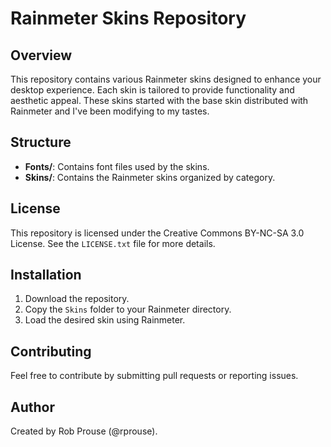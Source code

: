 # Rainmeter Skins Repository

## Overview

This repository contains various Rainmeter skins designed to enhance your desktop experience. Each skin is tailored to provide functionality and aesthetic appeal. These skins started with the base skin distributed with Rainmeter and I've been modifying to my tastes.

## Structure

- **Fonts/**: Contains font files used by the skins.
- **Skins/**: Contains the Rainmeter skins organized by category.

## License

This repository is licensed under the Creative Commons BY-NC-SA 3.0 License. See the `LICENSE.txt` file for more details.

## Installation

1. Download the repository.
2. Copy the `Skins` folder to your Rainmeter directory.
3. Load the desired skin using Rainmeter.

## Contributing

Feel free to contribute by submitting pull requests or reporting issues.

## Author

Created by Rob Prouse (@rprouse).
